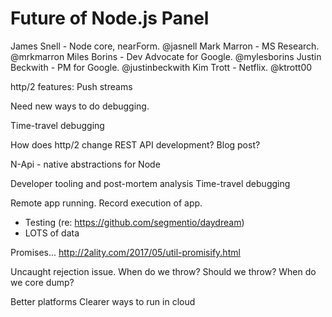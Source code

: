 # Future of Node.js Panel

James Snell  - Node core, nearForm. @jasnell
Mark Marron - MS Research. @mrkmarron
Miles Borins - Dev Advocate for Google. @mylesborins
Justin Beckwith - PM for Google. @justinbeckwith
Kim Trott - Netflix. @ktrott00

http/2 features:
Push streams

Need new ways to do debugging.

Time-travel debugging

How does http/2 change REST API development? Blog post?

N-Api - native abstractions for Node

Developer tooling and post-mortem analysis
Time-travel debugging

Remote app running. Record execution of app. 
- Testing (re: https://github.com/segmentio/daydream)
- LOTS of data


Promises...
http://2ality.com/2017/05/util-promisify.html

Uncaught rejection issue. 
When do we throw? Should we throw?
When do we core dump?

Better platforms
Clearer ways to run in cloud


